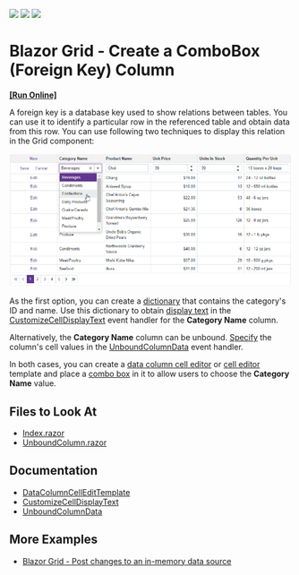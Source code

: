 <!-- default badges list -->
![](https://img.shields.io/endpoint?url=https://codecentral.devexpress.com/api/v1/VersionRange/523321257/22.1.4%2B)
[![](https://img.shields.io/badge/Open_in_DevExpress_Support_Center-FF7200?style=flat-square&logo=DevExpress&logoColor=white)](https://supportcenter.devexpress.com/ticket/details/T1108986)
[![](https://img.shields.io/badge/📖_How_to_use_DevExpress_Examples-e9f6fc?style=flat-square)](https://docs.devexpress.com/GeneralInformation/403183)
<!-- default badges end -->

# Blazor Grid - Create a ComboBox (Foreign Key) Column
<!-- run online -->
**[[Run Online]](https://codecentral.devexpress.com/523321257/)**
<!-- run online end -->

A foreign key is a database key used to show relations between tables. You can use it to identify a particular row in the referenced table and obtain data from this row. You can use following two techniques to display this relation in the Grid component:

![Grid with ComboBox column](result.png)

As the first option, you can create a [dictionary](./CS/GridForeignColumn/Pages/Index.razor#L65) that contains the category's ID and name. Use this dictionary to obtain [display text](./CS/GridForeignColumn/Pages/Index.razor#L85) in the [CustomizeCellDisplayText](https://docs.devexpress.com/Blazor/DevExpress.Blazor.DxGrid.CustomizeCellDisplayText) event handler for the **Category Name** column.

Alternatively, the **Category Name** column can be unbound. [Specify](./CS/GridForeignColumn/Pages/UnboundColumn.razor#L60) the column's cell values in the [UnboundColumnData](https://docs.devexpress.com/Blazor/DevExpress.Blazor.DxGrid.UnboundColumnData) event handler.

In both cases, you can create a [data column cell editor](https://docs.devexpress.com/Blazor/DevExpress.Blazor.DxGrid.DataColumnCellEditTemplate) or [cell editor](https://docs.devexpress.com/Blazor/DevExpress.Blazor.DxGridDataColumn.CellEditTemplate) template and place a [combo box](./CS/GridForeignColumn/Pages/Index.razor#L38) in it to allow users to choose the **Category Name** value.

## Files to Look At

- [Index.razor](./CS/GridForeignColumn/Pages/Index.razor)
- [UnboundColumn.razor](./CS/GridForeignColumn/Pages/UnboundColumn.razor)

## Documentation

- [DataColumnCellEditTemplate](https://docs.devexpress.com/Blazor/DevExpress.Blazor.DxGrid.DataColumnCellEditTemplate)
- [CustomizeCellDisplayText](https://docs.devexpress.com/Blazor/DevExpress.Blazor.DxGrid.CustomizeCellDisplayText)
- [UnboundColumnData](https://docs.devexpress.com/Blazor/DevExpress.Blazor.DxGrid.UnboundColumnData)

## More Examples

- [Blazor Grid - Post changes to an in-memory data source](https://github.com/DevExpress-Examples/blazor-dxgrid-instantly-update-data-item-fields)
